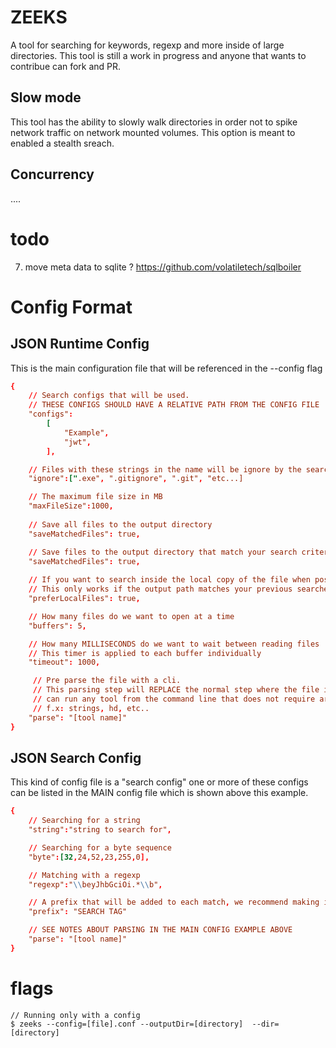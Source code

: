 # ZEEKS
A tool for searching for keywords, regexp and more inside of large directories. This tool is still a work in progress and anyone that wants to contribue can fork and PR.

## Slow mode
This tool has the ability to slowly walk directories in order not to spike network traffic on network mounted volumes. This option is meant to enabled a stealth sreach.

## Concurrency
....


# todo
7. move meta data to sqlite ? https://github.com/volatiletech/sqlboiler

# Config Format
## JSON Runtime Config
This is the main configuration file that will be referenced in the --config flag
``` RUNTIME.conf
{
    // Search configs that will be used.
    // THESE CONFIGS SHOULD HAVE A RELATIVE PATH FROM THE CONFIG FILE
    "configs":    
        [
            "Example",
            "jwt",
        ],

    // Files with these strings in the name will be ignore by the search
    "ignore":[".exe", ".gitignore", ".git", "etc...]

    // The maximum file size in MB
    "maxFileSize":1000,
    
    // Save all files to the output directory
    "saveMatchedFiles": true,

    // Save files to the output directory that match your search criteria
    "saveMatchedFiles": true,
    
    // If you want to search inside the local copy of the file when possible.
    // This only works if the output path matches your previous searches
    "preferLocalFiles": true,

    // How many files do we want to open at a time
    "buffers": 5,

    // How many MILLISECONDS do we want to wait between reading files
    // This timer is applied to each buffer individually
    "timeout": 1000,

     // Pre parse the file with a cli.
     // This parsing step will REPLACE the normal step where the file is opened and read line by line.
     // can run any tool from the command line that does not require arguments and outputs text
     // f.x: strings, hd, etc..
    "parse": "[tool name]"
}
```
## JSON Search Config
This kind of config file is a "search config" one or more of these configs can be listed in the MAIN config file which is shown above this example.
``` Example.conf
{
    // Searching for a string
    "string":"string to search for",

    // Searching for a byte sequence
    "byte":[32,24,52,23,255,0],

    // Matching with a regexp
    "regexp":"\\beyJhbGciOi.*\\b",

    // A prefix that will be added to each match, we recommend making it short but descriptive.  
    "prefix": "SEARCH TAG"

    // SEE NOTES ABOUT PARSING IN THE MAIN CONFIG EXAMPLE ABOVE
    "parse": "[tool name]"
}
```
# flags
```
// Running only with a config
$ zeeks --config=[file].conf --outputDir=[directory]  --dir=[directory]
```
